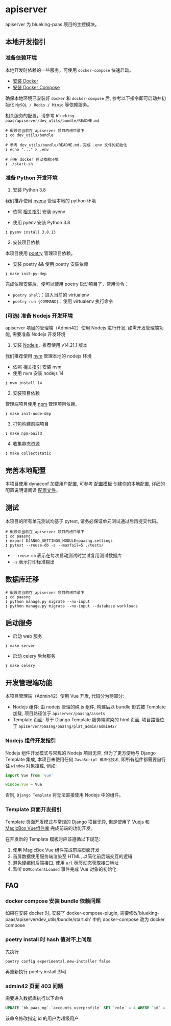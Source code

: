 # apiserver

apiserver 为 blueking-paas 项目的主控模块。

## 本地开发指引

### 准备依赖环境

本地开发时依赖的一些服务，可使用 `docker-compose` 快速启动。

- [安装 Docker](https://docs.docker.com/engine/install/)
- [安装 Docker Compose](https://docs.docker.com/compose/install/)

确保本地环境已安装好 `docker` 和 `docker-compose` 后, 参考以下指令即可启动并初始化 `MySQL / Redis / Minio` 等依赖服务。

相关服务的配置，请参考 `blueking-paas/apiserver/dev_utils/bundle/README.md`

```shell
# 假设你当前在 apiserver 项目的根目录下
❯ cd dev_utils/bundle

# 参考 dev_utils/bundle/README.md，完成 .env 文件的初始化
❯ echo "..." > .env

# 利用 docker 启动依赖环境
❯ ./start.sh
```

### 准备 Python 开发环境

1. 安装 Python 3.8

我们推荐使用 [pyenv](https://github.com/pyenv/pyenv) 管理本地的 python 环境

- 依照 [相关指引](https://github.com/pyenv/pyenv#getting-pyenv) 安装 pyenv

- 使用 pyenv 安装 Python 3.8

```shell
❯ pyenv install 3.8.13
```

2. 安装项目依赖

本项目使用 [poetry](https://python-poetry.org/) 管理项目依赖。

- 安装 poetry && 使用 poetry 安装依赖

```shell
❯ make init-py-dep
```

完成依赖安装后，便可以使用 poetry 启动项目了，常用命令：

- `poetry shell`：进入当前的 virtualenv
- `poetry run {COMMAND}`：使用 virtualenv 执行命令

### (可选) 准备 Nodejs 开发环境

apiserver 项目的管理端（Admin42）使用 Nodejs 进行开发, 如需开发管理端功能, 需要准备 Nodejs 开发环境

1. 安装 [Nodejs](https://github.com/nodejs)，推荐使用 v14.21.1 版本

我们推荐使用 [nvm](https://github.com/nvm-sh/nvm) 管理本地的 nodejs 环境
- 依照 [相关指引](https://github.com/nvm-sh/nvm#installing-and-updating) 安装 nvm
- 使用 nvm 安装 nodejs 14

```shell
❯ nvm install 14 
```

2. 安装项目依赖

管理端项目使用 [npm](https://www.npmjs.com/) 管理项目依赖。

```shell
❯ make init-node-dep
```

3. 打包构建前端项目

```shell
❯ make npm-build
```

4. 收集静态资源

```shell
❯ make collectstatic
```

## 完善本地配置

本项目使用 dynaconf 加载用户配置, 可参考 [配置模板](./paasng/conf.yaml.tpl) 创建你的本地配置,
详细的配置说明请阅读 [配置文件](./paasng/paasng/settings/__init__.py)。

## 测试

本项目的所有单元测试均基于 pytest, 请务必保证单元测试通过后再提交代码。

```shell
# 假设你当前在 apiserver 项目的根目录下
❯ cd paasng
❯ export DJANGO_SETTINGS_MODULE=paasng.settings
❯ pytest --reuse-db -s --maxfail=5 ./tests/
```

- `--reuse-db` 表示在每次启动测试时尝试复用测试数据库
- `-s` 表示打印标准输出

## 数据库迁移

```shell
# 假设你当前在 apiserver 项目的根目录下
❯ cd paasng
❯ python manage.py migrate --no-input
❯ python manage.py migrate --no-input --database workloads
```

## 启动服务

- 启动 web 服务

```shell
❯ make server
```

- 启动 celery 后台服务

```shell
❯ make celery
```

## 开发管理端功能

本项目管理端（Admin42）使用 Vue 开发, 代码分为两部分:

- Nodejs 组件: 由 nodejs 管理的纯 js 组件, 构建后以 bundle 形式被 Template 加载,
  项目路径位于 `apiserver/paasng/assets`
- Template 页面: 基于 Django Template 服务端渲染的 html 页面,
  项目路径位于 `apiserver/paasng/paasng/plat_admin/admin42/`

### Nodejs 组件开发指引

Nodejs 组件开发模式与常规的 Nodejs 项目无异, 但为了更方便地与 Django Template 集成,
本项目未使用任何 `JavaScript 模块化技术`, 即所有组件都需要自行往 `window` 对象挂载, 例如:

```javascript
import Vue from 'vue'

window.Vue = Vue
```

否则, `Django Template` 将无法直接使用 Nodejs 中的组件。

### Template 页面开发指引

Template 页面开发模式与常规的 Django 项目无异, 但是使用了 [Vuejs](https://cn.vuejs.org/)
和 [MagicBox Vue组件库](https://magicbox.bk.tencent.com/static_api/v3/components_vue/2.0/example/index.html#/)
完成前端的功能开发。

在开发新的 Template 模板时应该遵循以下规范:

1. 使用 MagicBox Vue 组件完成前端页面开发
2. 首屏数据使用服务端渲染至 HTML, 以简化前后端交互的逻辑
3. 避免硬编码后端接口, 使用 `url` 标签动态获取接口地址
4. 监听 `DOMContentLoaded` 事件完成 Vue 对象的初始化

## FAQ

### docker compose 安装 bundle 依赖问题

如果在安装 docker 时, 安装了 docker-compose-plugin, 需要修改'blueking-paas/apiserver/dev_utils/bundle/start.sh' 中的 docker-compose 改为 docker compose

### poetry install 时 hash 值对不上问题 

先执行

```shell
poetry config experimental.new-installer false
```

再重新执行 poetry install 即可

### admin42 页面 403 问题

需要进入数据库执行以下命令

```sql
UPDATE `bk_paas_ng`.`accounts_userprofile` SET `role` = 4 WHERE `id` = 1;
```

该命令修改指定 id 的用户为超级用户
